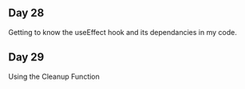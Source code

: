 ## Day 28
Getting to know the useEffect hook and its dependancies in my code.  
## Day 29  
Using the Cleanup Function
